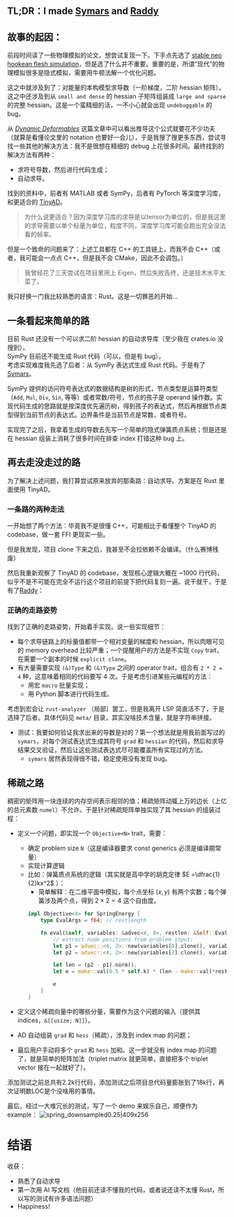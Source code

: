 ## TL;DR：I made [Symars](https://github.com/Da1sypetals/Symars) and [Raddy](https://github.com/Da1sypetals/Raddy)

## 故事的起因：

前段时间读了一些物理模拟的论文，想尝试复现一下。下手点先选了 [stable neo hookean flesh simulation](https://graphics.pixar.com/library/StableElasticity/paper.pdf)，但是选了什么并不重要。重要的是，所谓“现代”的物理模拟很多是隐式模拟，需要用牛顿法解一个优化问题。

这之中就涉及到了：对能量的本构模型求导数（一阶梯度，二阶 hessian 矩阵）。这之中还涉及到从 `small and dense` 的 hessian 子矩阵组装成 `large and sparse` 的完整 hessian。这是一个蛮精细的活，一不小心就会出现 `undebuggable` 的 bug。

从 [*Dynamic Deformables*](https://www.tkim.graphics/DYNAMIC_DEFORMABLES/) 这篇文章中可以看出推导这个公式就要花不少功夫（就算是看懂论文里的 notation 也要好一会儿），于是我搜了搜更多东西，尝试寻找一些其他的解决方法：我不是很想在精细的 debug 上花很多时间。最终找到的解决方法有两种：
- 求符号导数，然后进行代码生成；
- 自动求导。

找到的资料中，前者有 MATLAB 或者 SymPy，后者有 PyTorch 等深度学习库，和更适合的 [TinyAD](https://github.com/patr-schm/TinyAD)。
> 为什么说更适合？因为深度学习库的求导是以tensor为单位的，但是我这里的求导需要以单个标量为单位，粒度不同，深度学习库可能会跑出完全没法看的帧率。

但是一个致命的问题来了：上述工具都在 C++ 的工具链上，而我不会 C++（或者，我可能会一点点 C++，但是我不会 CMake，因此不会调包。）
>我曾经花了三天尝试在项目里用上 Eigen，然后失败告终，还是技术水平太菜了。

我只好换一门我比较熟悉的语言：Rust。这是一切罪恶的开始...

## 一条看起来简单的路

目前 Rust 还没有一个可以求二阶 hessian 的自动求导库（至少我在 crates.io 没搜到）。  
SymPy 目前还不能生成 Rust 代码（可以，但是有 bug）。  
考虑实现难度我先选了后者：从 SymPy 表达式生成 Rust 代码。于是有了 [Symars](https://github.com/Da1sypetals/Symars)。

SymPy 提供的访问符号表达式的数据结构是树的形式，节点类型是运算符类型（`Add`, `Mul`, `Div`, `Sin`, 等等）或者常数/符号，节点的孩子是 operand 操作数。实现代码生成的思路就是按深度优先遍历树，得到孩子的表达式，然后再根据节点类型得到当前节点的表达式。边界条件是当前节点是常数，或者符号。

实现完了之后，我拿着生成的导数去先写一个简单的隐式弹簧质点系统；但是还是在 hessian 组装上消耗了很多时间在排查 index 打错这种 bug 上。

## 再去走没走过的路

为了解决上述问题，我打算尝试原来放弃的那条路：自动求导。方案是在 Rust 里面使用 TinyAD。

### 一条路的两种走法

一开始想了两个方法：毕竟我不是很懂 C++，可能相比于看懂整个 TinyAD 的 codebase，做一套 FFI 更现实一些。

但是我发现，项目 clone 下来之后，我甚至不会拉依赖不会编译。（什么赛博残废）

然后我重新观察了 TinyAD 的 codebase，发现核心逻辑大概在 ~1000 行代码，似乎不是不可能在完全不运行这个项目的前提下把代码复刻一遍。说干就干，于是有了[Raddy](https://github.com/Da1sypetals/raddy)：

### 正确的走路姿势

找到了正确的走路姿势，开始着手实现。说一些实现细节：
- 每个求导链路上的标量值都带一个相对变量的梯度和 hessian，所以肉眼可见的 memory overhead 比较严重；一个提醒用户的方法是不实现 `Copy` trait，在需要一个副本的时候 `explicit clone`。
- 有大量需要实现 `(&)Type` 和 `(&)Type` 之间的 operator trait，组合有 `2 * 2 = 4` 种，这意味着相同的代码要写 4 次。于是考虑引进某些元编程的方法：
  - 用宏 `macro` 批量实现；
  - 用 Python 脚本进行代码生成。

考虑到宏会让 `rust-analyzer` （局部）罢工，但是我离开 LSP 简直活不了，于是选择了后者。具体代码见 `meta/` 目录，其实没啥技术含量，就是字符串拼接。

- 测试：我要如何验证我求出来的导数是对的？第一个想法就是用我前面写过的 `symars`，对每个测试表达式生成其符号 `grad` 和 `hessian` 的代码，然后和求导结果交叉验证，然后让这些测试表达式尽可能覆盖所有实现过的方法。
  - `symars` 居然表现得很不错，稳定使用没有发现 bug。

## 稀疏之路

稠密的矩阵用一块连续的内存空间表示相邻的值；稀疏矩阵动辄上万的边长（上亿的总元素数 `numel`）不允许。于是针对稀疏矩阵单独实现了其 hessian 的组装过程：

- 定义一个问题，即实现一个 `Objective<N>` trait，需要：
  - 确定 problem size `N`（这是编译器要求 const generics 必须是编译期常量）
  - 实现计算逻辑
  - 比如：弹簧质点系统的逻辑（其实就是高中学的胡克定律 $E =\dfrac{1}{2}kx^2$ ）：
    - 简单解释：在二维平面中模拟，每个点坐标 $(x,y)$ 有两个实数；每个弹簧涉及两个点，得到 $2 \times  2 =4$ 这个自由度。
    ```rust
    impl Objective<4> for SpringEnergy {
        type EvalArgs = f64; // restlength

        fn eval(&self, variables: &advec<4, 4>, restlen: &Self::EvalArgs) -> Ad<4> {
            // extract node positions from problem input:
            let p1 = advec::<4, 2>::new(variables[0].clone(), variables[1].clone());
            let p2 = advec::<4, 2>::new(variables[2].clone(), variables[3].clone());

            let len = (p2 - p1).norm();
            let e = make::val(0.5 * self.k) * (len - make::val(*restlen)).powi(2);

            e
        }
    }
    ```

- 定义这个稀疏向量中的哪些分量，需要作为这个问题的输入（提供其 indices，`&[[usize; N]]`）。
- AD 自动组装 `grad` 和 `hess`（稀疏），涉及到 index map 的问题；
- 最后用户手动将多个 `grad` 和 `hess` 加和。这一步就没有 index map 的问题了，就是简单的矩阵加法（triplet matrix 就更简单，直接把多个 triplet vector 接在一起就好了）。

添加测试之前总共有2.2k行代码，添加测试之后项目总代码量膨胀到了18k行，再次证明数LOC是个没啥用的事情。

最后，经过一大堆冗长的测试，写了一个 demo 来娱乐自己，顺便作为 example：
![spring_downsampled0.25|409x256](upload://bkRrmm1etHHdta8l11zTiOjtHvw.gif)


# 结语

收获：
- 熟悉了自动求导
- 第一次用 AI 写文档（他目前还读不懂我的代码，或者说还读不太懂 Rust，所以写的测试有许多语法问题）
- Happiness!
